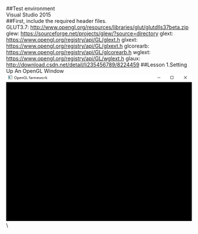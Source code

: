 ##Test environment\
Visual Studio 2015\
##First, include the required header files.\
  GLUT3.7: http://www.opengl.org/resources/libraries/glut/glutdlls37beta.zip
  glew: https://sourceforge.net/projects/glew/?source=directory
  glext: https://www.opengl.org/registry/api/GL/glext.h
  glxext: https://www.opengl.org/registry/api/GL/glxext.h
  glcorearb: https://www.opengl.org/registry/api/GL/glcorearb.h
  wglext: https://www.opengl.org/registry/api/GL/wglext.h
  glaux: http://download.csdn.net/detail/li235456789/8224459
##Lesson 1.Setting Up An OpenGL Window\
![image](https://github.com/yl-me/NeHe-Production/blob/master/Lesson1.Setting%20Up%20An%20OpenGL%20Window/Screenshot.png)\

